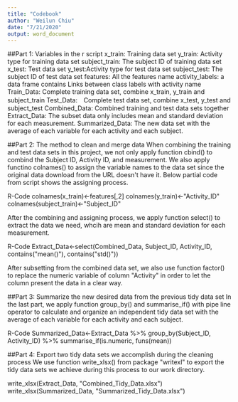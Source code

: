 ```yaml
---
title: "Codebook"
author: "Weilun Chiu"
date: "7/21/2020"
output: word_document
---
```


##Part 1: Variables in the r script
x_train: Training data set
y_train: Activity type for training data set
subject_train: The subject ID of training data set
x_test: Test data set
y_test:Activity type for test data set
subject_test: The subject ID of test data set
features: All the features name
activity_labels: a data frame contains Links between class labels with activity name
Train_Data: Complete training data set, combine x_train, y_train and subject_train
Test_Data:　Complete test data set, combine x_test, y_test and subject_test
Combined_Data: Combined training and test data sets together
Extract_Data: The subset data only includes mean and standard deviation for each measurement.
Summarized_Data: The new data set with the average of each variable for each activity and each subject.

##Part 2: The method to clean and merge data
When combining the training and test data sets in this project, we not only apply function cbind() to combind the Subject ID, Activity ID, and measurement. We also apply functino colnames() to assign the variable names to the data set since the original data download from the URL doesn't have it. Below partial code from script shows the assigning process. 

R-Code
colnames(x_train)<-features[,2]
colnames(y_train)<-"Activity_ID"
colnames(subject_train)<-"Subject_ID"

After the combining and assigning process, we apply function select() to extract the data we need, whcih are mean and standard deviation for each measurement.

R-Code
Extract_Data<-select(Combined_Data, Subject_ID, Activity_ID, contains("mean()"), contains("std()"))

After subsetting from the combined data set, we also use function factor() to replace the numeric variable of column "Activity" in order to let the column present the data in a clear way. 

##Part 3: Summarize the new desired data from the previous tidy data set
In the last part, we apply function group_by() and summarise_if() with pipe line operator to calculate and organize an independent tidy data set with the average of each variable for each activity and each subject.

R-Code
Summarized_Data<-Extract_Data %>% group_by(Subject_ID, Activity_ID) %>% summarise_if(is.numeric, funs(mean))

##Part 4: Export two tidy data sets we accomplish during the cleaning process
We use function write_xlsx() from package "writexl" to export the tidy data sets we achieve during this process to our work directory. 

write_xlsx(Extract_Data, "Combined_Tidy_Data.xlsx")
write_xlsx(Summarized_Data, "Summarized_Tidy_Data.xlsx")




